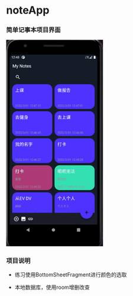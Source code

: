 # noteApp

### 简单记事本项目界面

<img src="https://github.com/7bs2/noteApp/blob/main/img/%E5%8A%A8%E7%94%BB.gif" style="zoom: 67%;" />

###  项目说明

* 练习使用BottomSheetFragment进行颜色的选取

* 本地数据库，使用room增删改查
